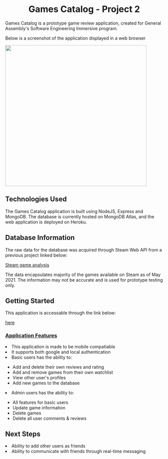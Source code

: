 <h1 align="center"><b>Games Catalog - Project 2</b></h1>
Games Catalog is a prototype game review application, created for General Assembly's Software Engineering Immersive program. 
<p>Below is a screenshot of the application displayed in a web browser</p>

<img src="https://i.imgur.com/WgaZ7k6.png" style="width: 450px; height: auto;">

<p>
<h2><b>Technologies Used</b></h2>
The Games Catalog application is built using NodeJS, Express and MongoDB. The database is currently hosted on MongoDB Atlas, and the web application is deployed on Heroku.

<h2><b>Database Information</b></h2>
The raw data for the database was acquired through Steam Web API from a previous project linked below:
<p><a href="https://github.com/klynnyang/Steam_games_analysis">Steam game analysis</a>
<p>The data encapsulates majority of the games available on Steam as of May 2021. The information may not be accurate and is used for prototype testing only.

<p>
<h2><b>Getting Started</b></h2>
This application is accessable through the link below:
<p><a href="https://catalog-for-games.herokuapp.com/">here</a>

<h3><u>Application Features</u></h3>
<li>This application is made to be mobile compatiable</li>
<li>It supports both google and local authentication</li>
<li>Basic users has the ability to: </li>
<ul>
    <li>Add and delete their own reviews and rating</li>
    <li>Add and remove games from their own watchlist</li>
    <li>View other user's profiles</li>
    <li>Add new games to the database</li>
</ul>
<li>Admin users has the ability to: </li>
<ul>
    <li>All features for basic users</li>
    <li>Update game information</li>
    <li>Delete games</li>
    <li>Delete all user comments & reviews</li>
</ul>
<p>
<h2><b>Next Steps</b></h3>
<li>Ability to add other users as friends</li>
<li>Ability to communicate with friends through real-time messaging</li>
